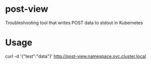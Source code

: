 # post-view

Troubleshooting tool that writes POST data to stdout in Kubernetes

# Usage
curl -d '{"test":"data"}' http://post-view.namespace.svc.cluster.local